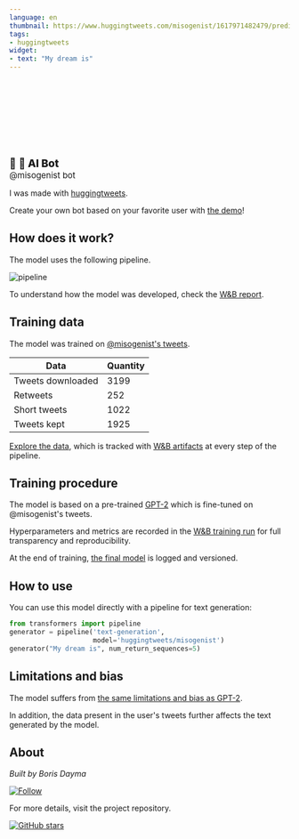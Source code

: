```yaml
---
language: en
thumbnail: https://www.huggingtweets.com/misogenist/1617971482479/predictions.png
tags:
- huggingtweets
widget:
- text: "My dream is"
---
```


<div>
<div style="width: 132px; height:132px; border-radius: 50%; background-size: cover; background-image: url('https://pbs.twimg.com/profile_images/1231843464532221952/sTSwvexI_400x400.jpg')">
</div>
<div style="margin-top: 8px; font-size: 19px; font-weight: 800">💊 🤖 AI Bot </div>
<div style="font-size: 15px">@misogenist bot</div>
</div>

I was made with [huggingtweets](https://github.com/borisdayma/huggingtweets).

Create your own bot based on your favorite user with [the demo](https://colab.research.google.com/github/borisdayma/huggingtweets/blob/master/huggingtweets-demo.ipynb)!

## How does it work?

The model uses the following pipeline.

![pipeline](https://github.com/borisdayma/huggingtweets/blob/master/img/pipeline.png?raw=true)

To understand how the model was developed, check the [W&B report](https://wandb.ai/wandb/huggingtweets/reports/HuggingTweets-Train-a-Model-to-Generate-Tweets--VmlldzoxMTY5MjI).

## Training data

The model was trained on [@misogenist's tweets](https://twitter.com/misogenist).

| Data | Quantity |
| --- | --- |
| Tweets downloaded | 3199 |
| Retweets | 252 |
| Short tweets | 1022 |
| Tweets kept | 1925 |

[Explore the data](https://wandb.ai/wandb/huggingtweets/runs/1iudua4o/artifacts), which is tracked with [W&B artifacts](https://docs.wandb.com/artifacts) at every step of the pipeline.

## Training procedure

The model is based on a pre-trained [GPT-2](https://huggingface.co/gpt2) which is fine-tuned on @misogenist's tweets.

Hyperparameters and metrics are recorded in the [W&B training run](https://wandb.ai/wandb/huggingtweets/runs/1kn4lk1o) for full transparency and reproducibility.

At the end of training, [the final model](https://wandb.ai/wandb/huggingtweets/runs/1kn4lk1o/artifacts) is logged and versioned.

## How to use

You can use this model directly with a pipeline for text generation:

```python
from transformers import pipeline
generator = pipeline('text-generation',
                     model='huggingtweets/misogenist')
generator("My dream is", num_return_sequences=5)
```

## Limitations and bias

The model suffers from [the same limitations and bias as GPT-2](https://huggingface.co/gpt2#limitations-and-bias).

In addition, the data present in the user's tweets further affects the text generated by the model.

## About

*Built by Boris Dayma*

[![Follow](https://img.shields.io/twitter/follow/borisdayma?style=social)](https://twitter.com/intent/follow?screen_name=borisdayma)

For more details, visit the project repository.

[![GitHub stars](https://img.shields.io/github/stars/borisdayma/huggingtweets?style=social)](https://github.com/borisdayma/huggingtweets)
